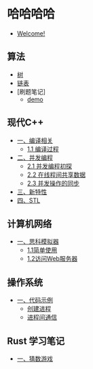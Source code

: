 # 哈哈哈哈

* [Welcome!](README.md)

## 算法

* [树](./Algorithim/tree.md)
* [链表](./Algorithim/list.md)
* [刷题笔记]
   * [demo](./Algorithim/solution/demo.md)

## 现代C++
* [一、编译相关](./ModenCPP/complie/introduction.md)
   * [1.1 编译过程](./ModenCPP/complie/complie-details.md)
* [二、并发编程](./ModenCPP/introduction.md)
   * [2.1 并发编程初探](./ModenCPP/getting-started.md)
   * [2.2 在线程间共享数据](./ModenCPP/shared-data-bewteen-thread.md)
   * [2.3 并发操作的同步](./ModenCPP/concurrency/sync-between-thread.md)
* [三、新特性](./ModenCPP/new-futures.md)
* [四、STL](./ModenCPP/stl/basic-used.md)

## 计算机网络
* [一、思科模拟器]()
   * [1.1简单使用](./NetWork/cisco/basic.md)
   * [1.2访问Web服务器](./NetWork/cisco/basic.md)

## 操作系统

* [一、代码示例]()
   * [创建进程](./OperatingSystem/code/create-child-process.md)
   * [进程间通信](./OperatingSystem/code/create-child-process.md)
## Rust 学习笔记

* [一、猜数游戏](./Rust%E5%AD%A6%E4%B9%A0%E7%AC%94%E8%AE%B0/gusses-game.md)
